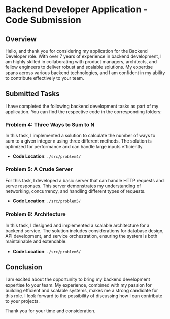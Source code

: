# Backend Developer Application - Code Submission

## Overview

Hello, and thank you for considering my application for the Backend Developer role. With over 7 years of experience in backend development, I am highly skilled in collaborating with product managers, architects, and fellow engineers to deliver robust and scalable solutions. My expertise spans across various backend technologies, and I am confident in my ability to contribute effectively to your team.

## Submitted Tasks

I have completed the following backend development tasks as part of my application. You can find the respective code in the corresponding folders:

### Problem 4: Three Ways to Sum to N

In this task, I implemented a solution to calculate the number of ways to sum to a given integer `n` using three different methods. The solution is optimized for performance and can handle large inputs efficiently.

- **Code Location**: `./src/problem4/`

### Problem 5: A Crude Server

For this task, I developed a basic server that can handle HTTP requests and serve responses. This server demonstrates my understanding of networking, concurrency, and handling different types of requests.

- **Code Location**: `./src/problem5/`

### Problem 6: Architecture

In this task, I designed and implemented a scalable architecture for a backend service. The solution includes considerations for database design, API development, and service orchestration, ensuring the system is both maintainable and extendable.

- **Code Location**: `./src/problem6/`

## Conclusion

I am excited about the opportunity to bring my backend development expertise to your team. My experience, combined with my passion for building efficient and scalable systems, makes me a strong candidate for this role. I look forward to the possibility of discussing how I can contribute to your projects.

Thank you for your time and consideration.
